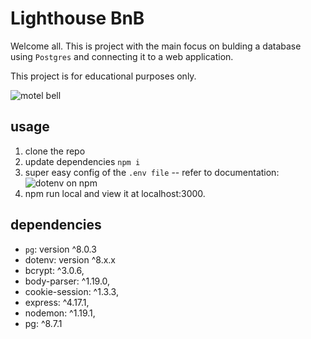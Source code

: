 # Lighthouse BnB

Welcome all. This is project with the main focus on bulding a database using `Postgres` and connecting it to a web application.

This project is for educational purposes only.

![motel bell](https://imgur.com/a/2pUtSxb)

## usage

1. clone the repo
1. update dependencies `npm i`
1. super easy config of the `.env file` -- refer to documentation: ![dotenv on npm](https://www.npmjs.com/package/dotenv)
1. npm run local and view it at localhost:3000.

## dependencies

- `pg`: version ^8.0.3
- dotenv: version ^8.x.x
- bcrypt: ^3.0.6,
- body-parser: ^1.19.0,
- cookie-session: ^1.3.3,
- express: ^4.17.1,
- nodemon: ^1.19.1,
- pg: ^8.7.1
